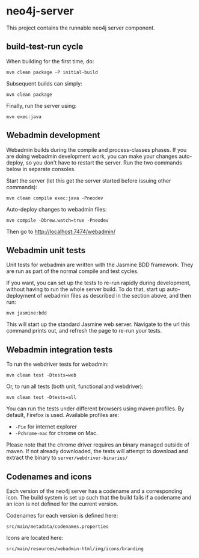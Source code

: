 # neo4j-server
 
This project contains the runnable neo4j server component. 

## build-test-run cycle

When building for the first time, do:

    mvn clean package -P initial-build

Subsequent builds can simply:

    mvn clean package

Finally, run the server using:

    mvn exec:java

## Webadmin development

Webadmin builds during the compile and process-classes phases. If you are doing webadmin development work, you can make your changes auto-deploy, so you don't have to restart the server. Run the two commands below in separate consoles.

Start the server (let this get the server started before issuing other commands):

    mvn clean compile exec:java -Pneodev

Auto-deploy changes to webadmin files:

    mvn compile -Dbrew.watch=true -Pneodev

Then go to [http://localhost:7474/webadmin/](http://localhost:7474/webadmin/)

## Webadmin unit tests

Unit tests for webadmin are written with the Jasmine BDD framework. They are run as 
part of the normal compile and test cycles.

If you want, you can set up the tests to re-run rapidly during development, without
having to run the whole server build. To do that, start up auto-deployment of webadmin
files as described in the section above, and then run:

    mvn jasmine:bdd

This will start up the standard Jasmine web server. Navigate to the url this command prints
out, and refresh the page to re-run your tests.

## Webadmin integration tests

To run the webdriver tests for webadmin:

    mvn clean test -Dtests=web

Or, to run all tests (both unit, functional and webdriver):

    mvn clean test -Dtests=all

You can run the tests under different browsers using maven profiles. By default, Firefox is used. 
Available profiles are:

* `-Pie` for internet explorer
* `-Pchrome-mac` for chrome on Mac.
  
Please note that the chrome driver requires an binary managed outside of maven.  If not already downloaded, the tests will attempt to download and extract the binary to `server/webdriver-binaries/` 

## Codenames and icons

Each version of the neo4j server has a codename and a corresponding icon. 
The build system is set up such that the build fails if a codename and an icon is not defined for the current version.

Codenames for each version is defined here:

    src/main/metadata/codenames.properties

Icons are located here:

    src/main/resources/webadmin-html/img/icons/branding
